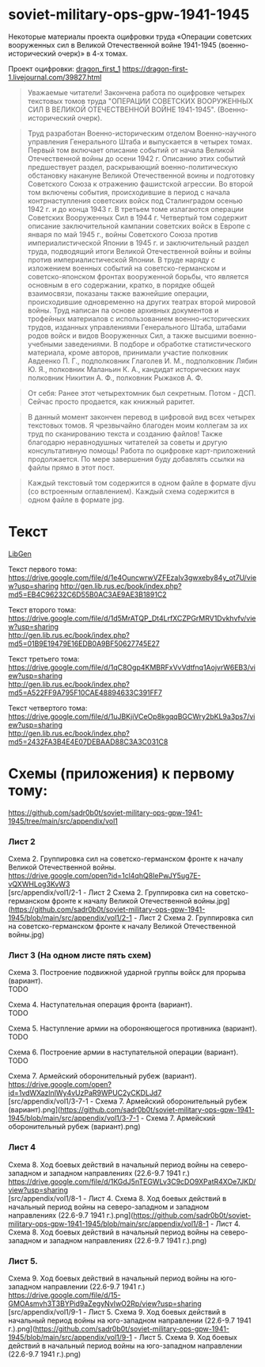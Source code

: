 # soviet-military-ops-gpw-1941-1945

Некоторые материалы проекта оцифровки труда «Операции советских вооруженных сил в Великой Отечественной войне 1941-1945 (военно-исторический очерк)» в 4-х томах.

Проект оцифровки: [dragon_first_1](https://dragon-first-1.livejournal.com/) 
https://dragon-first-1.livejournal.com/39827.html

> Уважаемые читатели!
Закончена работа по оцифровке четырех текстовых томов труда "ОПЕРАЦИИ СОВЕТСКИХ ВООРУЖЕННЫХ СИЛ В ВЕЛИКОЙ ОТЕЧЕСТВЕННОЙ ВОЙНЕ 1941-1945". (Военно-исторический очерк).

> Труд разработан Военно-историческим отделом Военно-научного управления Генерального Штаба и выпускается в четырех томах. Первый том включает описание событий от начала Великой Отечествен­ной войны до осени 1942 г. Описанию этих событий предшествует раздел, раскрывающий военно-политическую обстановку накануне Великой Оте­чественной воины и подготовку Советского Союза к отражению фашистской агрессии.
Во второй том включены события, происходившие в период с начала контрнаступления советских войск под Сталинградом осенью 1942 г. и до конца 1943 г.
В третьем томе излагаются операции Советских Вооруженных Сил в 1944 г.
Четвертый том содержит описание заключительной кампании совет­ских войск в Европе с января по май 1945 г., войны Советского Союза против империалистической Японии в 1945 г. и заключительный раздел труда, подводящий итоги Великой Отечественной войны и войны против империалистической Японии.
В труде наряду с изложением военных событий на советско-германском и советско-японском фронтах вооруженной борьбы, что является основным в его содержании, кратко, в порядке общей взаимосвязи, показаны также важнейшие операции, происходившие одновременно на других театрах вто­рой мировой войны.
Труд написан па основе архивных документов и трофейных материалов с использованием военно-исторических трудов, изданных управлениями Ге­нерального Штаба, штабами родов войск и видов Вооруженных Сил, а так­же высшими военно-учебными заведениями.
В подборе и обработке статистического материала, кроме авторов, принимали участие полковник Авдеенко П. Г., подполковник Глаголев И. М., подполковник Лябин Ю. Я., полковник Маланьин К. А., кандидат истори­ческих наук полковник Никитин А. Ф., полковник Рыжаков А. Ф.

> От себя:
Ранее этот четырехтомник был секретным.
Потом - ДСП.
Сейчас просто продается, как книжный раритет.

> В данный момент закончен перевод в цифровой вид всех четырех текстовых томов.
Я чрезвычайно благоден моим коллегам за их труд по сканированию текста и созданию файлов!
Также благодарю неравнодушных читателей за советы и другую консультативную помощь!
Работа по оцифровке карт-приложений продолжается.
По мере завершения буду добавлять ссылки на файлы прямо в этот пост.

> Каждый текстовый том содержится в одном файле в формате djvu (со встроенным оглавлением).
Каждый схема содержится в одном файле в формате jpg.


# Текст

[LibGen](http://libgen.rs/search.php?req=+%09Операции+советских+вооруженных+сил+в+Великой+Отечественной+войне&open=0&res=25&view=simple&phrase=1&column=def)

Текст первого тома:  
https://drive.google.com/file/d/1e4OuncwrwVZFEzaIv3gwxeby84y_ot7U/view?usp=sharing
http://gen.lib.rus.ec/book/index.php?md5=EB4C96232C6D55B0AC3AE9AE3B1891C2

Текст второго тома:  
https://drive.google.com/file/d/1d5MrATQP_Dt4LrfXCZPGrMRV1Dvkhvfv/view?usp=sharing  
http://gen.lib.rus.ec/book/index.php?md5=01B9E19479E16EDB0A9BF50627745E27

Текст третьего тома:  
https://drive.google.com/file/d/1qC8Ogp4KMBRFxVvVdtfnq1AojvrW6EB3/view?usp=sharing  
http://gen.lib.rus.ec/book/index.php?md5=A522FF9A795F10CAE48894633C391FF7

Текст четвертого тома:  
https://drive.google.com/file/d/1uJBKjiVCeOp8kgqqBGCWry2bKL9a3ps7/view?usp=sharing  
http://gen.lib.rus.ec/book/index.php?md5=2432FA3B4E4E07DEBAAD88C3A3C031C8

# Схемы (приложения) к первому тому:

https://github.com/sadr0b0t/soviet-military-ops-gpw-1941-1945/tree/main/src/appendix/vol1

### Лист 2

Схема 2. Группировка сил на советско-германском фронте к началу Великой Отечественной войны.  
https://drive.google.com/open?id=1cl4qhQ8IePwJY5ug7E-vQXWHLog3KvW3  
[src/appendix/vol1/2-1 - Лист 2 Схема 2. Группировка сил на советско-германском фронте к началу Великой Отечественной войны.jpg](https://github.com/sadr0b0t/soviet-military-ops-gpw-1941-1945/blob/main/src/appendix/vol1/2-1 - Лист 2 Схема 2. Группировка сил на советско-германском фронте к началу Великой Отечественной войны.jpg)

### Лист 3 (На одном листе пять схем)

Схема 3. Построение подвижной ударной группы войск для прорыва (вариант).  
TODO

Схема 4. Наступательная операция фронта (вариант).  
TODO

Схема 5. Наступление армии на обороняющегося противника (вариант).  
TODO

Схема 6. Построение армии в наступательной операции (вариант).  
TODO

Схема 7. Армейский оборонительный рубеж (вариант).  
https://drive.google.com/open?id=1vdWXazlnIWy4vUzPaR9WPUC2yCKDLJd7  
[src/appendix/vol1/3-7-1 - Схема 7. Армейский оборонительный рубеж (вариант).png](https://github.com/sadr0b0t/soviet-military-ops-gpw-1941-1945/blob/main/src/appendix/vol1/3-7-1 - Схема 7. Армейский оборонительный рубеж (вариант).png)

### Лист 4

Схема 8. Ход боевых действий в начальный период войны на северо-западном и западном направлениях (22.6-9.7 1941 г.)  
https://drive.google.com/file/d/1KGdJ5nTEGWLv3C9cDO9XPatR4XOe7JKD/view?usp=sharing  
[src/appendix/vol1/8-1 - Лист 4. Схема 8. Ход боевых действий в начальный период войны на северо-западном и западном направлениях (22.6-9.7 1941 г.).png](https://github.com/sadr0b0t/soviet-military-ops-gpw-1941-1945/blob/main/src/appendix/vol1/8-1 - Лист 4. Схема 8. Ход боевых действий в начальный период войны на северо-западном и западном направлениях (22.6-9.7 1941 г.).png)

### Лист 5.

Схема 9. Ход боевых действий в начальный период войны на юго-западном направлении (22.6-9.7 1941 г.)  
https://drive.google.com/file/d/15-GMOAsmvh3T3BYPid9aZegyNvIwO2Rp/view?usp=sharing  
[src/appendix/vol1/9-1 - Лист 5. Схема 9. Ход боевых действий в начальный период войны на юго-западном направлении (22.6-9.7 1941 г.).png](https://github.com/sadr0b0t/soviet-military-ops-gpw-1941-1945/blob/main/src/appendix/vol1/9-1 - Лист 5. Схема 9. Ход боевых действий в начальный период войны на юго-западном направлении (22.6-9.7 1941 г.).png)

